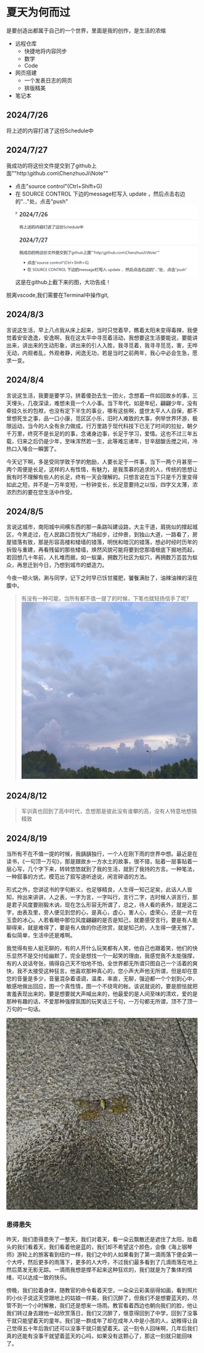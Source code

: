 # 夏天为何而过
是要创造出都属于自己的一个世界，里面是我的创作，是生活的浓缩

* 远程仓库
  * 快捷地将内容同步
  * 数学
  * Code
* 网页搭建
  * 一个发表日志的网页
  * 排版精美
* 笔记本


## 2024/7/26
将上述的内容打进了这份Schedule中

## 2024/7/27
我成功的将这份文件提交到了github上面""http:\github.com\ChenzhuoJi\Note""

* 点击"source control"(Ctrl+Shift+G)
* 在 SOURCE CONTROL 下边的message栏写入 update ，然后点击右边的"..."处，点击"push"
![](image\截图1.png)
这是在github上截下来的图，大功告成！

脱离vscode,我们需要在Terminal中操作git,

## 2024/8/3
言说这生活，早上八点我从床上起来，当时只觉着早，瞧着太阳未变得毒辣，我便觉着安安逸逸，安逸啊，我在这太平中寻觅着活动，我想要这生活要能说，要能讲出来，讲出来的生动形象，讲出来的引人入胜，我寻觅着，我寻寻觅觅，害，无哗无动，内观者乱，外观者静，闲逸无功，若是当时之前两年，我心中必会生急，愿求一变。

## 2024/8/4
言说这生活，我要是要学习，拼着傻劲去生一团火，念想着一件如回故乡的事，三天埋头，几夜深读，难想未竟一个人小事。当下年代，如是年纪，翩翩少年，没有牵挂久长的包袱，也没有定下半生的事业，哪有这些啊，盛世太平人人自保，都不曾想死生之事，品一口小康，觅区区小乐，旧时人难致的大事，例举世界环游，极限运动，当今的人全有余力做成，行万里路于现代科技下已无了时间的拉扯，朝夕千万里，终究不是长足的的事，念诸身边事，长足于学习，爱情。这也不过三年五载，归来之后仍是少年，至味浑然若一生，此等难忘诸年，甘辛甜酸舌搅之间，冷热口入嗓合一瞬罢了。

今天记下啊，多是受同学致于学的勉励，人要长足于一件事，当下一两个月甚至一两个周便是长足，这样的人有性情，有魅力，是我羡慕的追求的人，传统的思想让我有时不理解有些人的长足，终有一天会理解的。只想言说在当下只是千万里变得如此之短，并不是一万年变短，一秒钟变长，长足意要持之以恒，四字又太薄，浓浓烈烈的要在您生活中作受。

## 2024/8/5
言说这城市，南阳城中间横东西的那一条路叫建设路，大主干道，肩挑似的撑起城区，今黑走过，在人民路口吾悦大广场起步，过仲景，到独山大道，一路看了，房屋错落有致，那是形容高楼和矮墙的错落，明恍和暗沉的错落，想必时经时历年的拆毁与重建，再看残留的那些矮墙，焕然风貌可能将要到您那墙根底下掘地而起，若回想几十年前，人扎堆而据，如一蚁巢，拥数万社区为蚁穴，再拥数万芸芸为蚁众，再思迁到今日，乃想到城市的塑造力。

今夜一顿火锅，涮与同学，记下之时早已饫甘魇肥，饕餮满肚了，油辣油辣的滚在腹中。

> 有没有一种可能，当所有都不值一提了的时候，下笔也就轻扬信手了呢?
> ![今天的云](image\8_5_cloud.jpg)


## 2024/8/12
> 军训真也回到了高中时代，念想那是彼此没有谁攀的高，没有人特意地想搞精致

## 2024/8/19
当所有不在不值一提的时候，我龋龋独行，一个人在刚下雨的世界中想。最近是在读书，《一句顶一万句》，那是跟故乡一方水土的故事，很不错，贴着一层事贴着一层心写，几个字下来，转转悠悠就到了我的生活，就到了我持的方言。一种笔法，一种叙事的方式，模范出了叙写道听途说，闲言碎语的方法。

形式之外，您讲这书的字句断义，也足够精良，人生得一知己足矣，此话人人皆知，拎出来讲讲，人之表，一字为言，一字叫行，言行二字，古时候人讲言行，那是君子风度要刚毅木讷，现在怎么形容无所谓了，总之，待人看的表外，就是这二字，由表及里，旁人便见到您的心，是真心，虚心，害人心，虚荣心，还是一片在玉壶的冰心。人若看眼中那位风度翩翩的是否是知己，就要感受言行。要是有人能聊得来，就是难得了，要是有人做的你还欣赏，就是知己的，人生得一便无憾了。看似简单，生活中还是难啊。

我觉得有些人挺无聊的，有的人开什么玩笑都有人笑，他自己也跟着笑，他们的快乐显然不是交付给幽默了，完全是想找一个一起笑的理由，我感觉我不太能强撑，有的人说话夸张，搞得自己天不怕地不怕，全世界都无所谓只图自己一个活着的爽快，我不太接受这种狂言。他喜欢那种真心的，您小声大声他无所谓，但是却在意您的音量是多少，音量混杂着语调，温柔，率直，无聊，强迫都一个个划到心中，敏感地做出回应，图一个真性情，图一个不绕弯的帐。该说就说的，要是胆怯就把害羞表现出来的，要是想要就大声喊出来的，他最爱的是人间至味的清欢，爱的是那种有趣的话，不爱那种强撑氛围的玩笑话三千句，一万句都无所谓，顶不了顶一万句的一句话。

![死去的蜻蜓](image\死去的蜻蜓.jpg)

### 患得患失
昨天，我们患得患失了一整天，我们对着天，看一朵云飘散还是遮住了太阳，抬着头的我们看着天，我们看着他是蓝的，我们却不希望这个颜色，会像《海上钢琴师》游轮上的旅客看到纽约一样，我们之中的人如果看到了第一滴雨落下便会第一个大呼，然后更多的雨落下，更多的人大呼，不过我们最多看到了几滴雨落在地上然后蒸发无影无踪。一滴雨我想是撑不起来这种狂欢的，我们就是为了集体的情绪，可以达成一致的快乐。

傍晚，我们拉着身体，随教官的命令看着天空，一朵朵云彩美丽得如画，看到照片的小伙子说这天空跟地上的姑娘一样美，我们沉醉了，但我们不是想要蓝天的，尽管不到一个小时解散，我们还是想来一场雨。教官看着西边也朝向我们的脸，他让我们转过身去跟他一起欣赏落日，我们又沉醉了，惬意得回到了中学，回到了没事干就只能望着天的童年。我们是一群成年了却在成年人中是小孩的人，幼稚得让自己觉得五十年后我们还可以没事干就只能望着天。这一刻令人回味啊，几年后我们真的还能有没事干就望着蓝天的心吗，如果没有这颗心了，那这一刻就只能回味了。